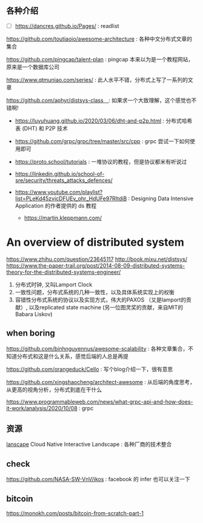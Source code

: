 

## 各种介绍
- [ ] https://dancres.github.io/Pages/ : readlist

https://github.com/toutiaoio/awesome-architecture : 各种中文分布式文章的集合

https://github.com/pingcap/talent-plan : pingcap 本来以为是一个教程网站，原来是一个数据库公司

https://www.qtmuniao.com/series/ : 此人水平不错，分布式上写了一系列的文章

https://github.com/aphyr/distsys-class　: 如果求一个大致理解，这个感觉也不错啊!
- https://luyuhuang.github.io/2020/03/06/dht-and-p2p.html : 分布式哈希表 (DHT) 和 P2P 技术
- https://github.com/grpc/grpc/tree/master/src/cpp : grpc 尝试一下如何使用即可
- https://proto.school/tutorials : 一堆协议的教程，但是协议都米有听说过
- https://linkedin.github.io/school-of-sre/security/threats_attacks_defences/

- https://www.youtube.com/playlist?list=PLeKd45zvjcDFUEv_ohr_HdUFe97RItdiB : Designing Data Intensive Application 的作者提供的 ds 教程
  - https://martin.kleppmann.com/

# An overview of distributed system
https://www.zhihu.com/question/23645117
http://book.mixu.net/distsys/
https://www.the-paper-trail.org/post/2014-08-09-distributed-systems-theory-for-the-distributed-systems-engineer/

1. 分布式时钟, 又叫Lamport Clock
2. 一致性问题，分布式系统的几种一致性，以及具体系统实现上的权衡
3. 容错性分布式系统的协议以及实现方式，伟大的PAXOS （又是lamport的贡献）, 以及replicated state machine (另一位图灵奖的贡献，来自MIT的Babara Liskov)

## when boring


https://github.com/binhnguyennus/awesome-scalability : 各种文章集合，不知道分布式和这是什么关系，感觉后端的人总是再提

https://github.com/orangeduck/Cello : 写个blog介绍一下，很有意思

https://github.com/xingshaocheng/architect-awesome : 从后端的角度思考，从更高的视角分析，分布式到底在干什么

https://www.programmableweb.com/news/what-grpc-api-and-how-does-it-work/analysis/2020/10/08 : grpc

## 资源
[lanscape](https://github.com/cncf/landscape) Cloud Native Interactive Landscape : 各种厂商的技术整合

## check
https://github.com/NASA-SW-VnV/ikos : facebook 的 infer 也可以关注一下



## bitcoin
https://monokh.com/posts/bitcoin-from-scratch-part-1

